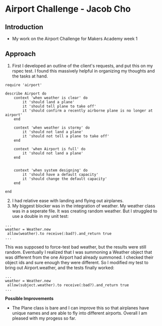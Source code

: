 Airport Challenge - Jacob Cho
=================

Introduction
---------

* My work on the Airport Challenge for Makers Academy week 1

Approach
-------

1. First I developed an outline of the client's requests, and put this on my rspec test.  I found this massively helpful in organizing my thoughts and the tasks at hand.

```
require 'airport'

describe Airport do
    context 'when weather is clear' do
        it 'should land a plane'
        it 'should tell plane to take off'
        it 'should confirm a recently airborne plane is no longer at airport'
    end

    context 'when weather is stormy' do
        it 'should not land a plane'
        it 'should not tell a plane to take off'
    end

    context 'when Airport is full' do
        it 'should not land a plane'
    end


    context 'when system designing' do
        it 'should have a default capacity'
        it 'should change the default capacity' 
    end

end
```
2. I had relative ease with landing and flying out airplanes.
3. My biggest blocker was in the integration of weather.  My weather class was in a seperate file.  It was creating random weather.  But I struggled to use a double in my unit test:


```
...
weather = Weather.new
 allow(weather).to receive(:bad?).and_return true 
...
```

This was supposed to force-test bad weather, but the results were still random.  Eventually I realized that I was summoning a Weather object that was different from the one Airport had already summoned.  I checked their object ids and sure enough they were different.  So I modified my test to bring out Airport.weather, and the tests finally worked:

```
...
weather = Weather.new
 allow(subject.weather).to receive(:bad?).and_return true 
...
```



**Possible Improvements**

* The Plane class is bare and I can improve this so that airplanes have unique names and are able to fly into different airports.  Overall I am pleased with my progess so far.

